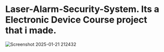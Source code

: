 # Laser-Alarm-Security-System. Its a Electronic Device Course project that i made.
![Screenshot 2025-01-21 212432](https://github.com/user-attachments/assets/452e77a3-e6e2-4ab7-a244-9c9034866daf)
